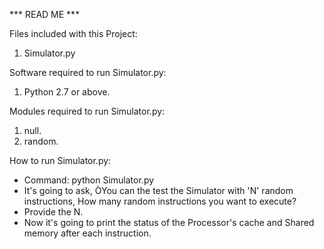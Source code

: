 *** READ ME ***

Files included with this Project:
1. Simulator.py

Software required to run Simulator.py:
1. Python 2.7 or above.

Modules required to run Simulator.py:
1. null.
2. random.

How to run Simulator.py:
* Command: python Simulator.py
* It's going to ask, ÒYou can the test the Simulator with 'N' random instructions, How many random instructions you want to execute?
* Provide the N.
* Now it's going to print the status of the Processor's cache and Shared memory after each instruction.
